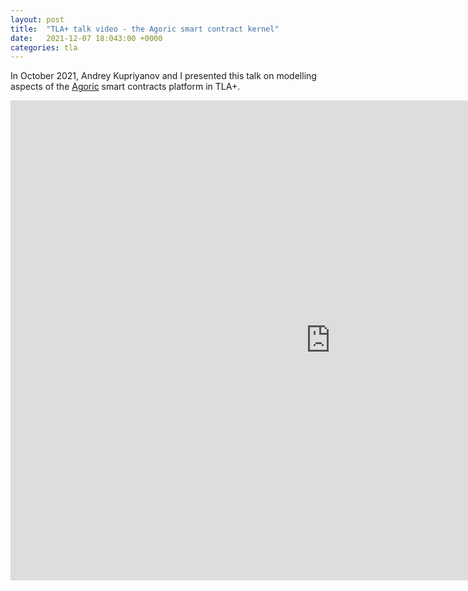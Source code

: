 ```yaml
---
layout: post
title:  "TLA+ talk video - the Agoric smart contract kernel"
date:   2021-12-07 18:043:00 +0000
categories: tla
---
```


In October 2021, Andrey Kupriyanov and I presented this talk on modelling aspects of the [Agoric](https://github.com/Agoric/) smart contracts platform in TLA+.

<iframe width="1024" height="768" src="https://youtu.be/JyMX7Hz9uEs" frameborder="0" allowfullscreen></iframe>